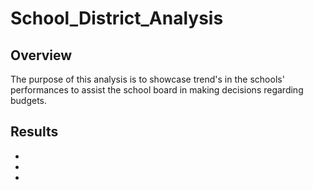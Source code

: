 # School_District_Analysis


## Overview
The purpose of this analysis is to showcase trend's in the schools' performances to assist the school board in making decisions regarding budgets.


## Results
-

-

-
